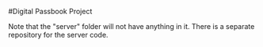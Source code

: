 #Digital Passbook Project

Note that the "server" folder will not have anything in it. There is a separate repository for the server code.
